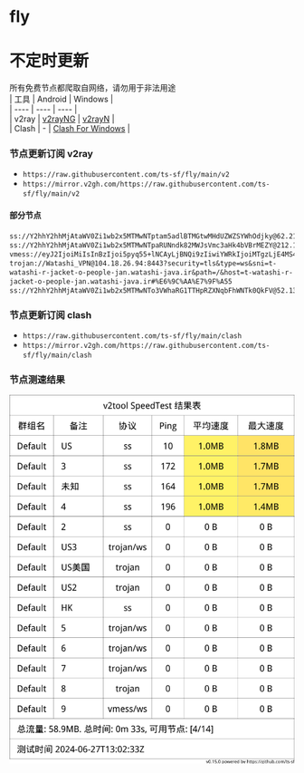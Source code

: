 # fly
# 不定时更新
所有免费节点都爬取自网络，请勿用于非法用途  
|  工具  | Android  | Windows  |  
|  ----  | ----   | ----  |  
| v2ray  | [v2rayNG](https://github.com/2dust/v2rayNG/releases) | [v2rayN](https://github.com/2dust/v2rayN/releases) |  
| Clash  | - | [Clash For Windows](https://github.com/2dust/clashN/releases) | 
  
### 节点更新订阅  v2ray
- `https://raw.githubusercontent.com/ts-sf/fly/main/v2`  
- `https://mirror.v2gh.com/https://raw.githubusercontent.com/ts-sf/fly/main/v2`  

#### 部分节点  
``` 
ss://Y2hhY2hhMjAtaWV0Zi1wb2x5MTMwNTptam5adlBTMGtwMHdUZWZSYWhOdjky@62.210.88.22:443#%E6%9C%AA%E7%9F%A52%203.8MB%2Fs
ss://Y2hhY2hhMjAtaWV0Zi1wb2x5MTMwNTpaRUNndk82MWJsVmc3aHk4bVBrMEZY@212.113.106.76:61992#%E6%9C%AA%E7%9F%A53
vmess://eyJ2IjoiMiIsInBzIjoi5pyq55+lNCAyLjBNQi9zIiwiYWRkIjoiMTgzLjE4MS4zNi4xOTQiLCJwb3J0IjoiNDE1OTciLCJpZCI6IjRhNmVhYTJkLTU2MDMtNGMwNS1kOTY3LWZiNmY0MjI1MGE1YSIsImFpZCI6IjAiLCJzY3kiOiJhdXRvIiwibmV0Ijoid3MiLCJ0eXBlIjoiIiwiaG9zdCI6IiIsInBhdGgiOiIvIiwidGxzIjoiIiwic25pIjoiIiwidGVzdF9uYW1lIjoiNCJ9
trojan://Watashi_VPN@104.18.26.94:8443?security=tls&type=ws&sni=t-watashi-r-jacket-o-people-jan.watashi-java.ir&path=/&host=t-watashi-r-jacket-o-people-jan.watashi-java.ir#%E6%9C%AA%E7%9F%A55
ss://Y2hhY2hhMjAtaWV0Zi1wb2x5MTMwNTo3VWhaRG1TTHpRZXNqbFhWNTk0QkFV@52.138.172.26:32753#%E6%9C%AA%E7%9F%A56%206.0MB%2Fs
```
### 节点更新订阅  clash
- `https://raw.githubusercontent.com/ts-sf/fly/main/clash`  
- `https://mirror.v2gh.com/https://raw.githubusercontent.com/ts-sf/fly/main/clash`  

### 节点测速结果
![image](traffic.png)

